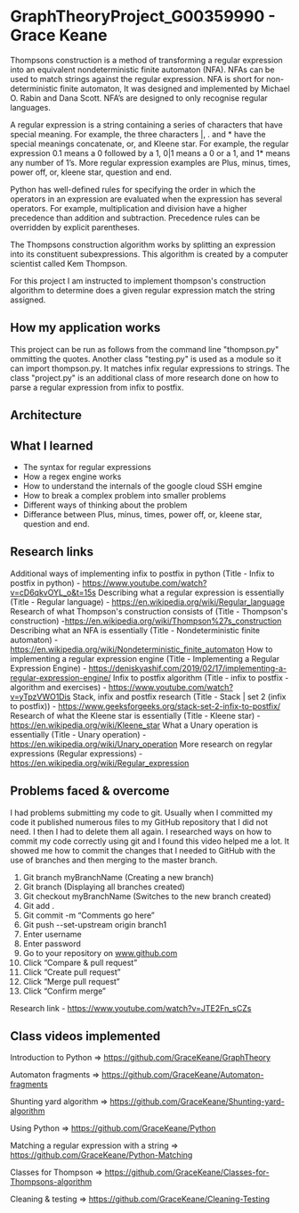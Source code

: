 # GraphTheoryProject_G00359990 - Grace Keane

Thompsons construction is a method of transforming a regular expression into an equivalent nondeterministic finite automaton (NFA). NFAs can be used to match strings against the regular expression. NFA is short for non-deterministic finite automaton, It was designed and implemented by Michael O. Rabin and Dana Scott. NFA’s are designed to only recognise regular languages.

A regular expression is a string containing a series of characters that have special meaning. For example, the three characters |, .  and * have the special meanings concatenate, or, and Kleene star. For example, the regular expression 0.1 means a 0 followed by a 1, 0|1 means a 0 or a 1, and 1* means any number of 1’s. More regular expression examples are Plus, minus, times, power off, or, kleene star, question and end.

Python has well-defined rules for specifying the order in which the operators in an expression are evaluated when the expression has several operators. For example, multiplication and division have a higher precedence than addition and subtraction. Precedence rules can be overridden by explicit parentheses.

The Thompsons construction algorithm works by splitting an expression into its constituent subexpressions. This algorithm is created by a computer scientist called Kem Thompson.

For this project I am instructed to implement thompson's construction algorithm to determine does a given regular expression match the string assigned.

## How my application works
This project can be run as follows from the command line "thompson.py" ommitting the quotes. Another class "testing.py" is used as a module so it can import thompson.py. It matches infix regular expressions to strings. The class "project.py" is an additional class of more research done on how to parse a regular expression from infix to postfix.

## Architecture

## What I learned 
* The syntax for regular expressions
* How a regex engine works
* How to understand the internals of the google cloud SSH emgine
* How to break a complex problem into smaller problems
* Different ways of thinking about the problem
* Differance between Plus, minus, times, power off, or, kleene star, question and end.

## Research links
Additional ways of implementing infix to postfix in python (Title - Infix to postfix in python) - https://www.youtube.com/watch?v=cD6qkvOYL_o&t=15s
Describing what a regular expression is essentially (Title - Regular language) - https://en.wikipedia.org/wiki/Regular_language
Research of what Thompson's construction consists of (Title - Thompson's construction) -https://en.wikipedia.org/wiki/Thompson%27s_construction
Describing what an NFA is essentially (Title - Nondeterministic finite automaton) - https://en.wikipedia.org/wiki/Nondeterministic_finite_automaton
How to implementing a regular expression engine (Title - Implementing a Regular Expression Engine) - https://deniskyashif.com/2019/02/17/implementing-a-regular-expression-engine/
Infix to postfix algorithm (Title - infix to postfix - algorithm and exercises) - https://www.youtube.com/watch?v=yTpzVWO1Dis
Stack, infix and postfix research (Title - Stack | set 2 (infix to postfix)) - https://www.geeksforgeeks.org/stack-set-2-infix-to-postfix/ 
Research of what the Kleene star is essentially (Title - Kleene star) - https://en.wikipedia.org/wiki/Kleene_star
What a Unary operation is essentially (Title - Unary operation) - https://en.wikipedia.org/wiki/Unary_operation
More research on regylar expressions (Regular expressions) - https://en.wikipedia.org/wiki/Regular_expression

## Problems faced & overcome
I had problems submitting my code to git. Usually when I committed my code it published numerous files to my GitHub repository that I did not need. I then I had to delete them all again. I researched ways on how to commit my code correctly using git and I found this video helped me a lot. It showed me how to commit the changes that I needed to GitHub with the use of branches and then merging to the master branch.   

1.	Git branch myBranchName (Creating a new branch)
2.	Git branch (Displaying all branches created)
3.	Git checkout myBranchName (Switches to the new branch created)
4.	Git add .
5.	Git commit -m “Comments go here”
6.	Git push --set-upstream origin branch1
7.	Enter username
8.	Enter password
9.	Go to your repository on www.github.com
10.	Click “Compare & pull request”
11.	Click “Create pull request”
12.	Click “Merge pull request”
13.	Click “Confirm merge”

Research link - https://www.youtube.com/watch?v=JTE2Fn_sCZs


## Class videos implemented
Introduction to Python => https://github.com/GraceKeane/GraphTheory


Automaton fragments => https://github.com/GraceKeane/Automaton-fragments                                                                    

Shunting yard algorithm => https://github.com/GraceKeane/Shunting-yard-algorithm                                                                

Using Python => https://github.com/GraceKeane/Python                                                                                              

Matching a regular expression with a string => https://github.com/GraceKeane/Python-Matching

Classes for Thompson => https://github.com/GraceKeane/Classes-for-Thompsons-algorithm


Cleaning & testing => https://github.com/GraceKeane/Cleaning-Testing

